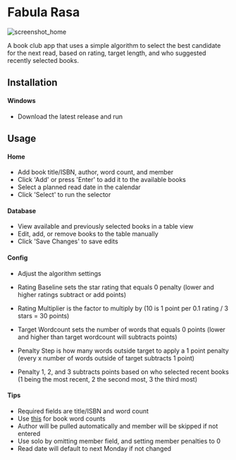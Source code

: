 # Fabula Rasa
![screenshot_home](https://github.com/user-attachments/assets/a09de5f6-1544-4ec4-b41d-0cf6a9462697)

A book club app that uses a simple algorithm to select the best candidate for the next read, based on rating, target length, and who suggested recently selected books. 

## Installation
#### Windows
- Download the latest release and run

## Usage
#### Home
- Add book title/ISBN, author, word count, and member
- Click 'Add' or press 'Enter' to add it to the available books
- Select a planned read date in the calendar
- Click 'Select' to run the selector

#### Database
- View available and previously selected books in a table view
- Edit, add, or remove books to the table manually
- Click 'Save Changes' to save edits

#### Config
- Adjust the algorithm settings

- Rating Baseline sets the star rating that equals 0 penalty
  (lower and higher ratings subtract or add points)
- Rating Multiplier is the factor to multiply by
  (10 is 1 point per 0.1 rating / 3 stars = 30 points)
- Target Wordcount sets the number of words that equals 0 points
  (lower and higher than target wordcount will subtracts points)
- Penalty Step is how many words outside target to apply a 1 point penalty
  (every x number of words outside of target subtracts 1 point)
- Penalty 1, 2, and 3 subtracts points based on who selected recent books
  (1 being the most recent, 2 the second most, 3 the third most)
  
 #### Tips
- Required fields are title/ISBN and word count
- Use [this](https://www.howlongtoread.org) for book word counts
- Author will be pulled automatically and member will be skipped if not entered
- Use solo by omitting member field, and setting member penalties to 0
- Read date will default to next Monday if not changed
